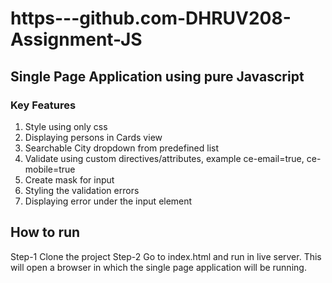 # https---github.com-DHRUV208-Assignment-JS
## Single Page Application using pure Javascript
### Key Features
1. Style using only css
2. Displaying persons in Cards view
3. Searchable City dropdown from predefined list
4. Validate using custom directives/attributes, example ce-email=true, ce-mobile=true
5. Create mask for input
6. Styling the validation errors
7. Displaying error under the input element

## How to run 
Step-1 Clone the project 
Step-2 Go to index.html and run in live server. This will open a browser in which the single page application will be running. 


